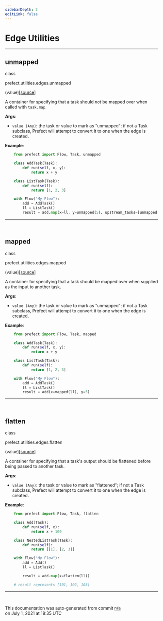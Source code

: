 ```yaml
---
sidebarDepth: 2
editLink: false
---
```

# Edge Utilities
---
 ## unmapped
 <div class='class-sig' id='prefect-utilities-edges-unmapped'><p class="prefect-sig">class </p><p class="prefect-class">prefect.utilities.edges.unmapped</p>(value)<span class="source"><a href="https://github.com/PrefectHQ/prefect/blob/master/src/prefect/utilities/edges.py#L57">[source]</a></span></div>

A container for specifying that a task should _not_ be mapped over when called with `task.map`.

**Args**:     <ul class="args"><li class="args">`value (Any)`: the task or value to mark as "unmapped"; if not a Task         subclass, Prefect will attempt to convert it to one when the edge is         created.</li></ul> **Example**:     
```python
    from prefect import Flow, Task, unmapped

    class AddTask(Task):
        def run(self, x, y):
            return x + y

    class ListTask(Task):
        def run(self):
            return [1, 2, 3]

    with Flow("My Flow"):
        add = AddTask()
        ll = ListTask()
        result = add.map(x=ll, y=unmapped(5), upstream_tasks=[unmapped(Task())])

```


---
<br>

 ## mapped
 <div class='class-sig' id='prefect-utilities-edges-mapped'><p class="prefect-sig">class </p><p class="prefect-class">prefect.utilities.edges.mapped</p>(value)<span class="source"><a href="https://github.com/PrefectHQ/prefect/blob/master/src/prefect/utilities/edges.py#L25">[source]</a></span></div>

A container for specifying that a task should be mapped over when supplied as the input to another task.

**Args**:     <ul class="args"><li class="args">`value (Any)`: the task or value to mark as "unmapped"; if not a Task         subclass, Prefect will attempt to convert it to one when the edge is         created.</li></ul> **Example**:     
```python
    from prefect import Flow, Task, mapped

    class AddTask(Task):
        def run(self, x, y):
            return x + y

    class ListTask(Task):
        def run(self):
            return [1, 2, 3]

    with Flow("My Flow"):
        add = AddTask()
        ll = ListTask()
        result = add(x=mapped(ll), y=5)

```


---
<br>

 ## flatten
 <div class='class-sig' id='prefect-utilities-edges-flatten'><p class="prefect-sig">class </p><p class="prefect-class">prefect.utilities.edges.flatten</p>(value)<span class="source"><a href="https://github.com/PrefectHQ/prefect/blob/master/src/prefect/utilities/edges.py#L89">[source]</a></span></div>

A container for specifying that a task's output should be flattened before being passed to another task.

**Args**:     <ul class="args"><li class="args">`value (Any)`: the task or value to mark as "flattened"; if not a Task         subclass, Prefect will attempt to convert it to one when the edge is         created.</li></ul> **Example**:     
```python
    from prefect import Flow, Task, flatten

    class Add(Task):
        def run(self, x):
            return x + 100

    class NestedListTask(Task):
        def run(self):
            return [[1], [2, 3]]

    with Flow("My Flow"):
        add = Add()
        ll = ListTask()

        result = add.map(x=flatten(ll))

    # result represents [101, 102, 103]

```


---
<br>


<p class="auto-gen">This documentation was auto-generated from commit <a href='https://github.com/PrefectHQ/prefect/commit/n/a'>n/a</a> </br>on July 1, 2021 at 18:35 UTC</p>